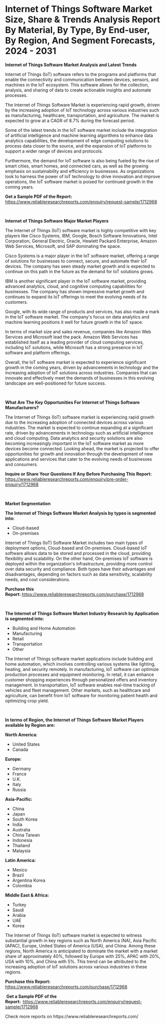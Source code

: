<p><h1>Internet of Things Software Market Size, Share & Trends Analysis Report By Material, By Type, By End-user, By Region, And Segment Forecasts, 2024 - 2031</h1></p><p><strong>Internet of Things Software Market Analysis and Latest Trends</strong></p>
<p><p>Internet of Things (IoT) software refers to the programs and platforms that enable the connectivity and communication between devices, sensors, and machines in the IoT ecosystem. This software allows for the collection, analysis, and sharing of data to create actionable insights and automate processes.</p><p>The Internet of Things Software Market is experiencing rapid growth, driven by the increasing adoption of IoT technology across various industries such as manufacturing, healthcare, transportation, and agriculture. The market is expected to grow at a CAGR of 8.7% during the forecast period.</p><p>Some of the latest trends in the IoT software market include the integration of artificial intelligence and machine learning algorithms to enhance data analytics capabilities, the development of edge computing solutions to process data closer to the source, and the expansion of IoT platforms to support a wider range of devices and protocols.</p><p>Furthermore, the demand for IoT software is also being fueled by the rise of smart cities, smart homes, and connected cars, as well as the growing emphasis on sustainability and efficiency in businesses. As organizations look to harness the power of IoT technology to drive innovation and improve operations, the IoT software market is poised for continued growth in the coming years.</p></p>
<p><strong>Get a Sample PDF of the Report:&nbsp;</strong> <a href="https://www.reliableresearchreports.com/enquiry/request-sample/1712968">https://www.reliableresearchreports.com/enquiry/request-sample/1712968</a></p>
<p>&nbsp;</p>
<p><strong>Internet of Things Software Major Market Players</strong></p>
<p><p>The Internet of Things (IoT) software market is highly competitive with key players like Cisco Systems, IBM, Google, Bosch Software Innovations, Intel Corporation, General Electric, Oracle, Hewlett Packard Enterprise, Amazon Web Services, Microsoft, and SAP dominating the space.</p><p>Cisco Systems is a major player in the IoT software market, offering a range of solutions for businesses to connect, secure, and automate their IoT devices. The company has seen steady market growth and is expected to continue on this path in the future as the demand for IoT solutions grows.</p><p>IBM is another significant player in the IoT software market, providing advanced analytics, cloud, and cognitive computing capabilities for businesses. The company has shown impressive market growth and continues to expand its IoT offerings to meet the evolving needs of its customers.</p><p>Google, with its wide range of products and services, has also made a mark in the IoT software market. The company's focus on data analytics and machine learning positions it well for future growth in the IoT space.</p><p>In terms of market size and sales revenue, companies like Amazon Web Services and Microsoft lead the pack. Amazon Web Services has established itself as a leading provider of cloud computing services, including IoT solutions, while Microsoft has a strong presence in IoT software and platform offerings.</p><p>Overall, the IoT software market is expected to experience significant growth in the coming years, driven by advancements in technology and the increasing adoption of IoT solutions across industries. Companies that can innovate and effectively meet the demands of businesses in this evolving landscape are well-positioned for future success.</p></p>
<p>&nbsp;</p>
<p><strong>What Are The Key Opportunities For Internet of Things Software Manufacturers?</strong></p>
<p><p>The Internet of Things (IoT) software market is experiencing rapid growth due to the increasing adoption of connected devices across various industries. The market is expected to continue expanding at a significant rate, driven by advancements in technology such as artificial intelligence and cloud computing. Data analytics and security solutions are also becoming increasingly important in the IoT software market as more devices become connected. Looking ahead, the market is projected to offer opportunities for growth and innovation through the development of new applications and services that cater to the evolving needs of businesses and consumers.</p></p>
<p><strong>Inquire or Share Your Questions If Any Before Purchasing This Report:</strong> <a href="https://www.reliableresearchreports.com/enquiry/pre-order-enquiry/1712968">https://www.reliableresearchreports.com/enquiry/pre-order-enquiry/1712968</a></p>
<p>&nbsp;</p>
<p><strong>Market Segmentation</strong></p>
<p><strong>The Internet of Things Software Market Analysis by types is segmented into:</strong></p>
<p><ul><li>Cloud-based</li><li>On-premises</li></ul></p>
<p><p>Internet of Things (IoT) Software Market includes two main types of deployment options, Cloud-based and On-premises. Cloud-based IoT software allows data to be stored and processed in the cloud, providing flexibility and scalability. On the other hand, On-premises IoT software is deployed within the organization's infrastructure, providing more control over data security and compliance. Both types have their advantages and disadvantages, depending on factors such as data sensitivity, scalability needs, and cost considerations.</p></p>
<p><strong>Purchase this Report:&nbsp;</strong><a href="https://www.reliableresearchreports.com/purchase/1712968">https://www.reliableresearchreports.com/purchase/1712968</a></p>
<p>&nbsp;</p>
<p><strong>The Internet of Things Software Market Industry Research by Application is segmented into:</strong></p>
<p><ul><li>Building and Home Automation</li><li>Manufacturing</li><li>Retail</li><li>Transportation</li><li>Other</li></ul></p>
<p><p>The Internet of Things software market applications include building and home automation, which involves controlling various systems like lighting, heating, and security remotely. In manufacturing, IoT software can optimize production processes and equipment monitoring. In retail, it can enhance customer shopping experiences through personalized offers and inventory management. In transportation, IoT software enables real-time tracking of vehicles and fleet management. Other markets, such as healthcare and agriculture, can benefit from IoT software for monitoring patient health and optimizing crop yield.</p></p>
<p>&nbsp;</p>
<p><strong>In terms of Region, the Internet of Things Software Market Players available by Region are:</strong></p>
<p>
    <p> <strong> North America: </strong>
        <ul>
            <li>United States</li>
            <li>Canada</li>
        </ul>
        </p> 
    <p> <strong> Europe: </strong>
        <ul>
            <li>Germany</li>
            <li>France</li>
            <li>U.K.</li>
            <li>Italy</li>
            <li>Russia</li>
        </ul>
        </p> 
    <p> <strong> Asia-Pacific: </strong>
        <ul>
            <li>China</li>
            <li>Japan</li>
            <li>South Korea</li>
            <li>India</li>
            <li>Australia</li>
            <li>China Taiwan</li>
            <li>Indonesia</li>
            <li>Thailand</li>
            <li>Malaysia</li>
        </ul>
        </p> 
    <p> <strong> Latin America: </strong>
        <ul>
            <li>Mexico</li>
            <li>Brazil</li>
            <li>Argentina Korea</li>
            <li>Colombia</li>
        </ul>
        </p> 
    <p> <strong> Middle East & Africa: </strong>
        <ul>
            <li>Turkey</li>
            <li>Saudi</li>
            <li>Arabia</li>
            <li>UAE</li>
            <li>Korea</li>
        </ul>
    </p>
    </p>
<p><p>The Internet of Things (IoT) software market is expected to witness substantial growth in key regions such as North America (NA), Asia Pacific (APAC), Europe, United States of America (USA), and China. Among these regions, North America is anticipated to dominate the market with a market share of approximately 40%, followed by Europe with 25%, APAC with 20%, USA with 10%, and China with 5%. This trend can be attributed to the increasing adoption of IoT solutions across various industries in these regions.</p></p>
<p><strong>Purchase this Report: </strong><a href="https://www.reliableresearchreports.com/purchase/1712968">https://www.reliableresearchreports.com/purchase/1712968</a></p>
<p>&nbsp;<strong>Get a Sample PDF of the Report:&nbsp;&nbsp;</strong><a href="https://www.reliableresearchreports.com/enquiry/request-sample/1712968">https://www.reliableresearchreports.com/enquiry/request-sample/1712968</a></p>
<p><strong></strong></p>
<p>Check more reports on https://www.reliableresearchreports.com/</p>